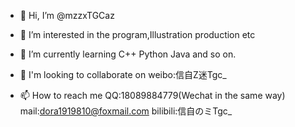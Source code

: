 - 👋 Hi, I’m @mzzxTGCaz
- 👀 I’m interested in the program,Illustration production etc
- 🌱 I’m currently learning C++ Python Java and so on.

- 💞️ I'm looking to collaborate on weibo:信自Z迷Tgc_

- 📫 How to reach me QQ:18089884779(Wechat in the same way)   mail:dora1919810@foxmail.com   bilibili:信自のミTgc_

<!---
mzzxTGCaz/mzzxTGCaz is a ✨ special ✨ repository because its `README.md` (this file) appears on your GitHub profile.
You can click the Preview link to take a look at your changes.
--->
